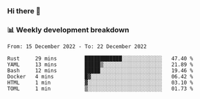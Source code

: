### Hi there 👋

### 📊 Weekly development breakdown
<!--START_SECTION:waka-->

```text
From: 15 December 2022 - To: 22 December 2022

Rust     29 mins         ████████████░░░░░░░░░░░░░   47.40 %
YAML     13 mins         █████▒░░░░░░░░░░░░░░░░░░░   21.89 %
Bash     12 mins         █████░░░░░░░░░░░░░░░░░░░░   19.46 %
Docker   4 mins          █▓░░░░░░░░░░░░░░░░░░░░░░░   06.42 %
HTML     1 min           ▓░░░░░░░░░░░░░░░░░░░░░░░░   03.10 %
TOML     1 min           ▒░░░░░░░░░░░░░░░░░░░░░░░░   01.73 %
```

<!--END_SECTION:waka-->
